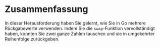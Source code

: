 # Zusammenfassung

In dieser Herausforderung haben Sie gelernt, wie Sie in Go mehrere Rückgabewerte verwenden. Indem Sie die `swap`-Funktion vervollständigt haben, konnten Sie zwei ganze Zahlen tauschen und sie in umgekehrter Reihenfolge zurückgeben.
